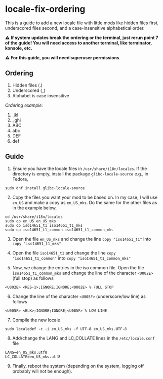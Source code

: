 # locale-fix-ordering

This is a guide to add a new locale file with little mods like hidden files first, underscored files second, and a case-insensitive alphabetical order.

⚠️ **If system updates break the ordering or the terminal, just rerun point 7 of the guide! You will need access to another terminal, like terminator, konsole, etc.**

⚠️ **For this guide, you will need superuser permissions.**

## Ordering
1. Hidden files (.)
2. Underscored (_)
3. Alphabet is case insensitive

*Ordering example:*
1. .jkl
2. _ghi
3. ABC
4. abc
5. DEF
6. def

## Guide
1. Ensure you have the locale files in `/usr/share/i18n/locales`. If the directory is empty, install the package `glibc-locale-source` e.g., in Fedora,
```console
sudo dnf install glibc-locale-source
```

2. Copy the files you want your mod to be based on. In my case, I will use `en_US` and make
a copy as `en_US_mks`. Do the same for the other files as in the example below,
```console
cd /usr/share/i18n/locales
sudo cp en_US en_US_mks
sudo cp iso14651_t1 iso14651_t1_mks
sudo cp iso14651_t1_common iso14651_t1_common_mks
```

3. Open the file `en_US_mks` and change the line `copy "iso14651_t1"` into `copy "iso14651_t1_mks"`

4. Open the file `iso14651_t1` and change the line
`copy "iso14651_t1_common"` into `copy "iso14651_t1_common_mks"`

5. Now, we change the entries in the iso common file. Open the file `iso14651_t1_common_mks` and change the line of the character `<U002E>` (full stop) as follows
```console
<U002E> <RES-1>;IGNORE;IGNORE;<U002E> % FULL STOP
```

6. Change the line of the character `<U005F>` (underscore/low line) as follows
```console
<U005F> <BLK>;IGNORE;IGNORE;<U005F> % LOW LINE
```

7. Compile the new locale
```console
sudo localedef -c -i en_US_mks -f UTF-8 en_US_mks.UTF-8
```

8. Add/change the LANG and LC_COLLATE lines in the `/etc/locale.conf` file
```console
LANG=en_US_mks.utf8
LC_COLLATE=en_US_mks.utf8
```

9. Finally, reboot the system (depending on the system, logging off probably will not be enough).
